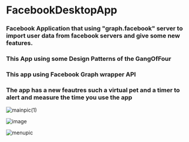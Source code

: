 # FacebookDesktopApp

### Facebook Application that using "graph.facebook" server to import user data from facebook servers and give some new features.
### This App using some Design Patterns of the GangOfFour
### This app using Facebook Graph wrapper API
### The app has a new feautres such a virtual pet and a timer to alert and measure the time you use the app 

![mainpic(1)](https://user-images.githubusercontent.com/85076725/183270081-065c9d54-68af-4bd3-b0e1-c9a08cae76ce.jpg)

![image](https://user-images.githubusercontent.com/85076725/183270032-e338a64f-f582-4ed6-aa03-72709428146e.png)

![menupic](https://user-images.githubusercontent.com/85076725/183270196-7af0775c-64a4-48ab-937b-e8241f4bc936.JPG)
